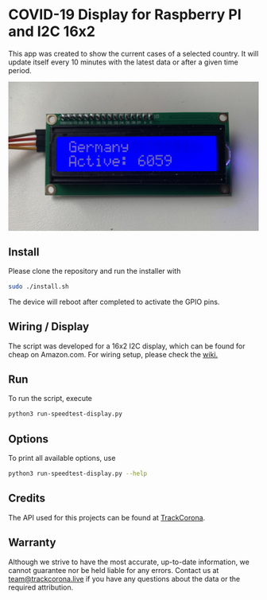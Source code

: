 # COVID-19 Display for Raspberry PI and I2C 16x2
This app was created to show the current cases of a selected country. It will update itself every 10 minutes with the latest data or after a given time period. 

<img src="https://raw.githubusercontent.com/maxi07/covid19-display/master/doc/IMG_4785.JPEG" align="center"/>

## Install
Please clone the repository and run the installer with
```bash
sudo ./install.sh
```
The device will reboot after completed to activate the GPIO pins.

## Wiring / Display
The script was developed for a 16x2 I2C display, which can be found for cheap on Amazon.com.
For wiring setup, please check the [wiki.](https://github.com/maxi07/speedtest-display/wiki/Connect-LCD-display)

## Run
To run the script, execute
```bash
python3 run-speedtest-display.py
```

## Options
To print all available options, use 
```bash
python3 run-speedtest-display.py --help
```

## Credits
The API used for this projects can be found at [TrackCorona](https://trackcorona.live).

## Warranty
Although we strive to have the most accurate, up-to-date information, we cannot guarantee nor be held liable for any errors.
Contact us at team@trackcorona.live if you have any questions about the data or the required attribution.
